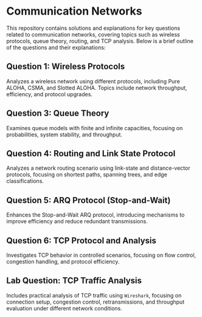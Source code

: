 # Communication Networks

This repository contains solutions and explanations for key questions related to communication networks, covering topics such as wireless protocols, queue theory, routing, and TCP analysis. Below is a brief outline of the questions and their explanations:


## Question 1: Wireless Protocols
Analyzes a wireless network using different protocols, including Pure ALOHA, CSMA, and Slotted ALOHA. Topics include network throughput, efficiency, and protocol upgrades.


## Question 3: Queue Theory
Examines queue models with finite and infinite capacities, focusing on probabilities, system stability, and throughput.


## Question 4: Routing and Link State Protocol
Analyzes a network routing scenario using link-state and distance-vector protocols, focusing on shortest paths, spanning trees, and edge classifications.


## Question 5: ARQ Protocol (Stop-and-Wait)
Enhances the Stop-and-Wait ARQ protocol, introducing mechanisms to improve efficiency and reduce redundant transmissions.


## Question 6: TCP Protocol and Analysis
Investigates TCP behavior in controlled scenarios, focusing on flow control, congestion handling, and protocol efficiency.


## Lab Question: TCP Traffic Analysis
Includes practical analysis of TCP traffic using `Wireshark`, focusing on connection setup, congestion control, retransmissions, and throughput evaluation under different network conditions.



